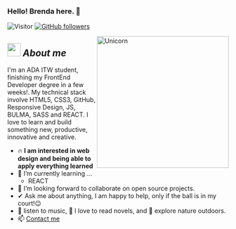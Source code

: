 ### Hello! Brenda here. 👋
![Visitor](https://visitor-badge.laobi.icu/badge?page_id=brendalamas.repoName) [![GitHub followers](https://img.shields.io/github/followers/brendalamas.svg?style=social&label=Follow)](https://github.com/brendalamas?tab=followers)<br/>

<!-- **brendalamas/brendalamas** is a ✨ _special_ ✨ repository because its `README.md` (this file) appears on your GitHub profile. -->
<img align="right" width=300px alt="Unicorn" src="https://c.tenor.com/GN73MKBawZYAAAAi/busy-cute.gif" />

## <img src="https://media.giphy.com/media/ObNTw8Uzwy6KQ/giphy.gif" width="30px">&nbsp;***About me***

I'm an ADA ITW student, finishing my FrontEnd Developer degree in a few weeks!. My technical stack involve HTML5, CSS3, GitHub, Responsive Design, JS, BULMA, SASS  and REACT. I love to learn and build something new, productive, innovative and creative.
- 🔥 **I am interested in web design and being able to apply everything learned**
- 🌱 I’m currently learning ...
  - REACT
- 👯 I’m looking forward to collaborate on open source projects.
- ✔ Ask me about anything, I am happy to help, only if the ball is in my court!😉<br>
- 🎵 listen to music, 📖 I love to read novels, and 🌴 explore nature outdoors.
- 📫 <a href="https://www.linkedin.com/in/brenda-lamas-597b79145/">Contact me</a>
